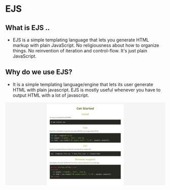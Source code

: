 # EJS

## What is EJS ..

- EJS is a simple templating language that lets you generate HTML markup with plain JavaScript. No religiousness about how to organize things. No reinvention of iteration and control-flow. It's just plain JavaScript.

## Why do we use EJS? 

- It is a simple templating language/engine that lets its user generate HTML with plain javascript. EJS is mostly useful whenever you have to output HTML with a lot of javascript.

![image](EJS.PNG)